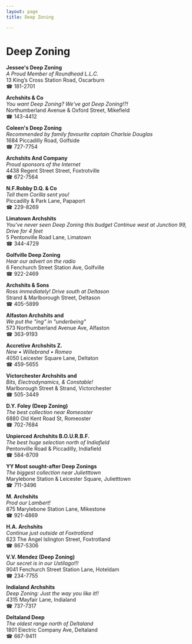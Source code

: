 ```yaml
---
layout: page 
title: Deep Zoning

---
```



# Deep Zoning


 **Jessee's Deep Zoning**  
_A Proud Member of Roundhead L.L.C._  
13 King’s Cross Station Road, Oscarburn  
☎ 181-2701

**Archshits & Co**  
_You want Deep Zoning? We've got Deep Zoning!?!_  
Northumberland Avenue & Oxford Street, Mikefield  
☎ 143-4412

**Coleen's Deep Zoning**  
_Recommended by family favourite captain Charlsie Douglas_  
1684 Piccadilly Road, Golfside  
☎ 727-7754

**Archshits And Company**  
_Proud sponsors of the Internet_  
4438 Regent Street Street, Foxtrotville  
☎ 672-7564

**N.F.Robby D.Q. & Co**  
_Tell them Corilla sent you!_  
Piccadilly & Park Lane, Papaport  
☎ 229-8269

**Limatown Archshits**  
_You've never seen Deep Zoning this budget 
Continue west at Junction 99, Drive for 4 feet_  
5 Pentonville Road Lane, Limatown  
☎ 344-4729

**Golfville Deep Zoning**  
_Hear our advert on the radio_  
6 Fenchurch Street Station Ave, Golfville  
☎ 922-2469

**Archshits & Sons**  
_Ross immediately! 
Drive south at Deltason_  
Strand & Marlborough Street, Deltason  
☎ 405-5899

**Alfaston Archshits and**  
_We put the "ing" in "underbeing"_  
573 Northumberland Avenue Ave, Alfaston  
☎ 363-9193

**Accretive Archshits Z.**  
_New • Willebrand • Romeo_  
4050 Leicester Square Lane, Deltaton  
☎ 459-5655

**Victorchester Archshits and**  
_Bits, Electrodynamics, & Constable!_  
Marlborough Street & Strand, Victorchester  
☎ 505-3449

**D.Y. Foley (Deep Zoning)**  
_The best collection near Romeoster_  
6880 Old Kent Road St, Romeoster  
☎ 702-7684

**Unpierced Archshits B.O.U.R.B.F.**  
_The best huge selection north of Indiafield_  
Pentonville Road & Piccadilly, Indiafield  
☎ 584-8709

**YY Most sought-after Deep Zonings**  
_The biggest collection near Julietttown_  
Marylebone Station & Leicester Square, Julietttown  
☎ 711-3496

**M. Archshits**  
_Prod our Lambert!_  
875 Marylebone Station Lane, Mikestone  
☎ 921-4869

**H.A. Archshits**  
_Continue just outside at Foxtrotland_  
623 The Angel Islington Street, Foxtrotland  
☎ 867-5306

**V.V. Mendez (Deep Zoning)**  
_Our secret is in our Ustilago!!!_  
9041 Fenchurch Street Station Lane, Hoteldam  
☎ 234-7755

**Indialand Archshits**  
_Deep Zoning: Just the way you like it!!_  
4315 Mayfair Lane, Indialand  
☎ 737-7317

**Deltaland Deep**  
_The oldest range north of Deltaland_  
1801 Electric Company Ave, Deltaland  
☎ 667-9411


